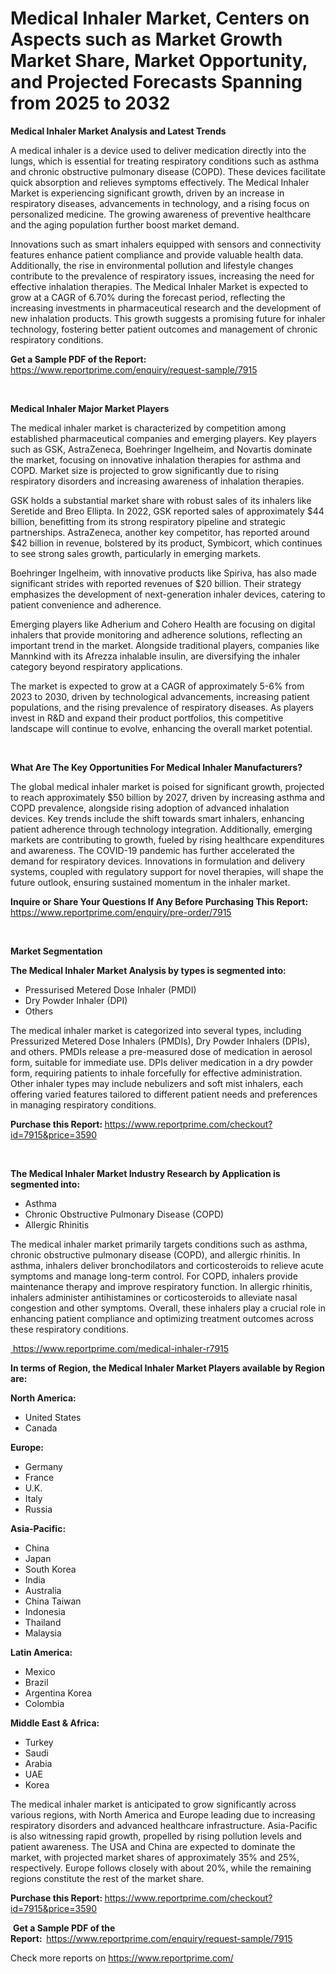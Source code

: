 <p><h1>Medical Inhaler Market, Centers on Aspects such as Market Growth Market Share, Market Opportunity, and Projected Forecasts Spanning from 2025 to 2032</h1></p><p><strong>Medical Inhaler Market Analysis and Latest Trends</strong></p>
<p><p>A medical inhaler is a device used to deliver medication directly into the lungs, which is essential for treating respiratory conditions such as asthma and chronic obstructive pulmonary disease (COPD). These devices facilitate quick absorption and relieves symptoms effectively. The Medical Inhaler Market is experiencing significant growth, driven by an increase in respiratory diseases, advancements in technology, and a rising focus on personalized medicine. The growing awareness of preventive healthcare and the aging population further boost market demand.</p><p>Innovations such as smart inhalers equipped with sensors and connectivity features enhance patient compliance and provide valuable health data. Additionally, the rise in environmental pollution and lifestyle changes contribute to the prevalence of respiratory issues, increasing the need for effective inhalation therapies. The Medical Inhaler Market is expected to grow at a CAGR of 6.70% during the forecast period, reflecting the increasing investments in pharmaceutical research and the development of new inhalation products. This growth suggests a promising future for inhaler technology, fostering better patient outcomes and management of chronic respiratory conditions.</p></p>
<p><strong>Get a Sample PDF of the Report:&nbsp;</strong> <a href="https://www.reportprime.com/enquiry/request-sample/7915?utm_campaign=2273&utm_medium=2&utm_source=Github&utm_content=ia&utm_term=19032025&utm_id=medical-inhaler">https://www.reportprime.com/enquiry/request-sample/7915</a></p>
<p>&nbsp;</p>
<p><strong>Medical Inhaler Major Market Players</strong></p>
<p><p>The medical inhaler market is characterized by competition among established pharmaceutical companies and emerging players. Key players such as GSK, AstraZeneca, Boehringer Ingelheim, and Novartis dominate the market, focusing on innovative inhalation therapies for asthma and COPD. Market size is projected to grow significantly due to rising respiratory disorders and increasing awareness of inhalation therapies.</p><p>GSK holds a substantial market share with robust sales of its inhalers like Seretide and Breo Ellipta. In 2022, GSK reported sales of approximately $44 billion, benefitting from its strong respiratory pipeline and strategic partnerships. AstraZeneca, another key competitor, has reported around $42 billion in revenue, bolstered by its product, Symbicort, which continues to see strong sales growth, particularly in emerging markets.</p><p>Boehringer Ingelheim, with innovative products like Spiriva, has also made significant strides with reported revenues of $20 billion. Their strategy emphasizes the development of next-generation inhaler devices, catering to patient convenience and adherence.</p><p>Emerging players like Adherium and Cohero Health are focusing on digital inhalers that provide monitoring and adherence solutions, reflecting an important trend in the market. Alongside traditional players, companies like Mannkind with its Afrezza inhalable insulin, are diversifying the inhaler category beyond respiratory applications.</p><p>The market is expected to grow at a CAGR of approximately 5-6% from 2023 to 2030, driven by technological advancements, increasing patient populations, and the rising prevalence of respiratory diseases. As players invest in R&D and expand their product portfolios, this competitive landscape will continue to evolve, enhancing the overall market potential.</p></p>
<p>&nbsp;</p>
<p><strong>What Are The Key Opportunities For Medical Inhaler Manufacturers?</strong></p>
<p><p>The global medical inhaler market is poised for significant growth, projected to reach approximately $50 billion by 2027, driven by increasing asthma and COPD prevalence, alongside rising adoption of advanced inhalation devices. Key trends include the shift towards smart inhalers, enhancing patient adherence through technology integration. Additionally, emerging markets are contributing to growth, fueled by rising healthcare expenditures and awareness. The COVID-19 pandemic has further accelerated the demand for respiratory devices. Innovations in formulation and delivery systems, coupled with regulatory support for novel therapies, will shape the future outlook, ensuring sustained momentum in the inhaler market.</p></p>
<p><strong>Inquire or Share Your Questions If Any Before Purchasing This Report:</strong> <a href="https://www.reportprime.com/enquiry/pre-order/7915?utm_campaign=2273&utm_medium=2&utm_source=Github&utm_content=ia&utm_term=19032025&utm_id=medical-inhaler">https://www.reportprime.com/enquiry/pre-order/7915</a></p>
<p>&nbsp;</p>
<p><strong>Market Segmentation</strong></p>
<p><strong>The Medical Inhaler Market Analysis by types is segmented into:</strong></p>
<p><ul><li>Pressurised Metered Dose Inhaler (PMDI)</li><li>Dry Powder Inhaler (DPI)</li><li>Others</li></ul></p>
<p><p>The medical inhaler market is categorized into several types, including Pressurized Metered Dose Inhalers (PMDIs), Dry Powder Inhalers (DPIs), and others. PMDIs release a pre-measured dose of medication in aerosol form, suitable for immediate use. DPIs deliver medication in a dry powder form, requiring patients to inhale forcefully for effective administration. Other inhaler types may include nebulizers and soft mist inhalers, each offering varied features tailored to different patient needs and preferences in managing respiratory conditions.</p></p>
<p><strong>Purchase this Report:&nbsp;</strong><a href="https://www.reportprime.com/checkout?id=7915&price=3590&utm_campaign=2273&utm_medium=2&utm_source=Github&utm_content=ia&utm_term=19032025&utm_id=medical-inhaler">https://www.reportprime.com/checkout?id=7915&price=3590</a></p>
<p>&nbsp;</p>
<p><strong>The Medical Inhaler Market Industry Research by Application is segmented into:</strong></p>
<p><ul><li>Asthma</li><li>Chronic Obstructive Pulmonary Disease (COPD)</li><li>Allergic Rhinitis</li></ul></p>
<p><p>The medical inhaler market primarily targets conditions such as asthma, chronic obstructive pulmonary disease (COPD), and allergic rhinitis. In asthma, inhalers deliver bronchodilators and corticosteroids to relieve acute symptoms and manage long-term control. For COPD, inhalers provide maintenance therapy and improve respiratory function. In allergic rhinitis, inhalers administer antihistamines or corticosteroids to alleviate nasal congestion and other symptoms. Overall, these inhalers play a crucial role in enhancing patient compliance and optimizing treatment outcomes across these respiratory conditions.</p></p>
<p><a href="https://www.reportprime.com/medical-inhaler-r7915?utm_campaign=2273&utm_medium=2&utm_source=Github&utm_content=ia&utm_term=19032025&utm_id=medical-inhaler">&nbsp;https://www.reportprime.com/medical-inhaler-r7915</a></p>
<p><strong>In terms of Region, the Medical Inhaler Market Players available by Region are:</strong></p>
<p>
    <p> <strong> North America: </strong>
        <ul>
            <li>United States</li>
            <li>Canada</li>
        </ul>
        </p> 
    <p> <strong> Europe: </strong>
        <ul>
            <li>Germany</li>
            <li>France</li>
            <li>U.K.</li>
            <li>Italy</li>
            <li>Russia</li>
        </ul>
        </p> 
    <p> <strong> Asia-Pacific: </strong>
        <ul>
            <li>China</li>
            <li>Japan</li>
            <li>South Korea</li>
            <li>India</li>
            <li>Australia</li>
            <li>China Taiwan</li>
            <li>Indonesia</li>
            <li>Thailand</li>
            <li>Malaysia</li>
        </ul>
        </p> 
    <p> <strong> Latin America: </strong>
        <ul>
            <li>Mexico</li>
            <li>Brazil</li>
            <li>Argentina Korea</li>
            <li>Colombia</li>
        </ul>
        </p> 
    <p> <strong> Middle East & Africa: </strong>
        <ul>
            <li>Turkey</li>
            <li>Saudi</li>
            <li>Arabia</li>
            <li>UAE</li>
            <li>Korea</li>
        </ul>
    </p>
    </p>
<p><p>The medical inhaler market is anticipated to grow significantly across various regions, with North America and Europe leading due to increasing respiratory disorders and advanced healthcare infrastructure. Asia-Pacific is also witnessing rapid growth, propelled by rising pollution levels and patient awareness. The USA and China are expected to dominate the market, with projected market shares of approximately 35% and 25%, respectively. Europe follows closely with about 20%, while the remaining regions constitute the rest of the market share.</p></p>
<p><strong>Purchase this Report: </strong><a href="https://www.reportprime.com/checkout?id=7915&price=3590&utm_campaign=2273&utm_medium=2&utm_source=Github&utm_content=ia&utm_term=19032025&utm_id=medical-inhaler">https://www.reportprime.com/checkout?id=7915&price=3590</a></p>
<p>&nbsp;<strong>Get a Sample PDF of the Report:&nbsp;&nbsp;</strong><a href="https://www.reportprime.com/enquiry/request-sample/7915?utm_campaign=2273&utm_medium=2&utm_source=Github&utm_content=ia&utm_term=19032025&utm_id=medical-inhaler">https://www.reportprime.com/enquiry/request-sample/7915</a></p>
<p><strong></strong></p>
<p>Check more reports on <a href="https://www.reportprime.com/?utm_campaign=2273&utm_medium=2&utm_source=Github&utm_content=ia&utm_term=19032025&utm_id=medical-inhaler">https://www.reportprime.com/</a></p>